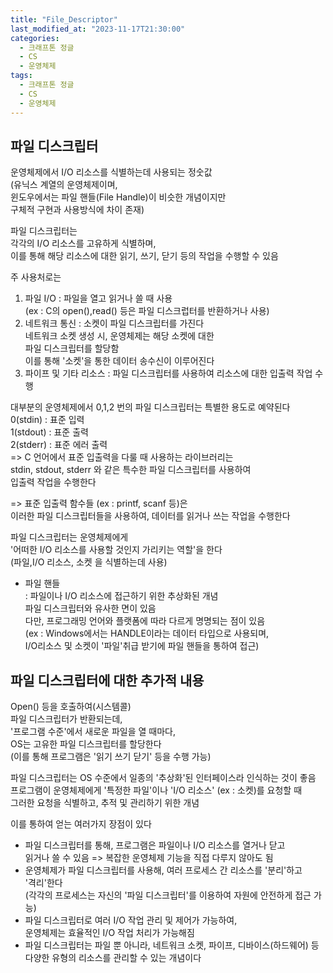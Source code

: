 ```yaml
---
title: "File_Descriptor"
last_modified_at: "2023-11-17T21:30:00"
categories:
  - 크래프톤 정글
  - CS
  - 운영체제
tags:
  - 크래프톤 정글
  - CS
  - 운영체제
---
```


## 파일 디스크립터
 운영체제에서 I/O 리소스를 식별하는데 사용되는 정숫값<br>
 (유닉스 계열의 운영체제이며,<br>
 윈도우에서는 파일 핸들(File Handle)이 비슷한 개념이지만<br>
 구체적 구현과 사용방식에 차이 존재)<br>

 파일 디스크립터는<br>
 각각의 I/O 리소스를 고유하게 식별하며,<br>
 이를 통해 해당 리소스에 대한 읽기, 쓰기, 닫기 등의 작업을 수행할 수 있음<br>

 주 사용처로는<br>
 1. 파일 I/O : 파일을 열고 읽거나 쓸 때 사용<br>
    (ex : C의 open(),read() 등은 파일 디스크럽터를 반환하거나 사용)<br>
 2. 네트워크 통신 : 소켓이 파일 디스크립터를 가진다<br>
    네트워크 소켓 생성 시, 운영체제는 해당 소켓에 대한<br>
    파일 디스크립터를 할당함<br>
    이를 통해 '소켓'을 통한 데이터 송수신이 이루어진다<br>
 3. 파이프 및 기타 리소스 : 파일 디스크립터를 사용하여 리소스에 대한 입출력 작업 수행<br>

 대부분의 운영체제에서 0,1,2 번의 파일 디스크립터는 특별한 용도로 예약된다<br>
 0(stdin) : 표준 입력<br>
 1(stdout) : 표준 출력<br>
 2(stderr) : 표준 에러 출력<br>
 => C 언어에서 표준 입출력을 다룰 때 사용하는 <stdio> 라이브러리는<br>
    stdin, stdout, stderr 와 같은 특수한 파일 디스크립터를 사용하여<br>
    입출력 작업을 수행한다<br>

 => 표준 입출력 함수들 (ex : printf, scanf 등)은<br>
    이러한 파일 디스크립터들을 사용하여, 데이터를 읽거나 쓰는 작업을 수행한다<br>
    
 파일 디스크립터는 운영체제에게<br>
 '어떠한 I/O 리소스를 사용할 것인지 가리키는 역할'을 한다<br>
 (파일,I/O 리소스, 소켓 을 식별하는데 사용)<br>

 - 파일 핸들<br>
   : 파일이나 I/O 리소스에 접근하기 위한 추상화된 개념<br>
     파일 디스크립터와 유사한 면이 있음<br>
     다만, 프로그래밍 언어와 플랫폼에 따라 다르게 명명되는 점이 있음<br>
     (ex : Windows에서는 HANDLE이라는 데이터 타입으로 사용되며,<br>
     I/O리소스 및 소켓이 '파일'취급 받기에 파일 핸들을 통하여 접근)<br>

## 파일 디스크립터에 대한 추가적 내용
 Open() 등을 호출하여(시스템콜)<br>
 파일 디스크립터가 반환되는데,<br>
 '프로그램 수준'에서 새로운 파일을 열 때마다,<br>
 OS는 고유한 파일 디스크립터를 할당한다<br>
 (이를 통해 프로그램은 '읽기 쓰기 닫기' 등을 수행 가능)<br>

 파일 디스크립터는 OS 수준에서 일종의 '추상화'된 인터페이스라 인식하는 것이 좋음<br>
 프로그램이 운영체제에게 '특정한 파일'이나 'I/O 리소스' (ex : 소켓)를 요청할 때<br>
 그러한 요청을 식별하고, 추적 및 관리하기 위한 개념<br>

 이를 통하여 얻는 여러가지 장점이 있다<br>
 - 파일 디스크립터를 통해, 프로그램은 파일이나 I/O 리소스를 열거나 닫고<br>
   읽거나 쓸 수 있음 => 복잡한 운영체제 기능을 직접 다루지 않아도 됨<br>
 - 운영체제가 파일 디스크립터를 사용해, 여러 프로세스 간 리소스를 '분리'하고<br>
   '격리'한다<br>
   (각각의 프로세스는 자신의 '파일 디스크립터'를 이용하여 자원에 안전하게 접근 가능)<br>
 - 파일 디스크립터로 여러 I/O 작업 관리 및 제어가 가능하여,<br>
   운영체제는 효율적인 I/O 작업 처리가 가능해짐<br>
 - 파일 디스크립터는 파일 뿐 아니라, 네트워크 소켓, 파이프, 디바이스(하드웨어) 등<br>
   다양한 유형의 리소스를 관리할 수 있는 개념이다<br>